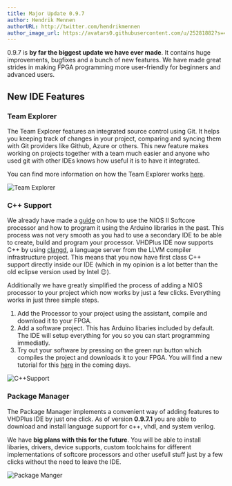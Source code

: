 ```yaml
---
title: Major Update 0.9.7
author: Hendrik Mennen
authorURL: http://twitter.com/hendrikmennen
author_image_url: https://avatars0.githubusercontent.com/u/25281882?s=460&v=4
---
```



0.9.7 is **by far the biggest update we have ever made**. It contains huge improvements, bugfixes and a bunch of new features. 
We have made great strides in making FPGA programming more user-friendly for beginners and advanced users.

<!--truncate-->

## New IDE Features

### Team Explorer

The Team Explorer features an integrated source control using Git. It helps you keeping track of changes in your project, comparing and syncing them with Git providers like Github, Azure or others. This new feature makes working on projects together with a team much easier and anyone who used git with other IDEs knows how useful it is to have it integrated.

You can find more information on how the Team Explorer works [here](/docs/ide/teamexplorer).


![Team Explorer](/img/ide/TeamExplorer.PNG)

### C++ Support

We already have made a [guide](/docs/getstarted/nios2) on how to use the NIOS II Softcore processor and how to program it using the Arduino libraries in the past.
This process was not very smooth as you had to use a secondary IDE to be able to create, build and program your processor. 
VHDPlus IDE now supports C++ by using <a target="_blank" href="https://clangd.llvm.org/">clangd</a>, a language server from the LLVM compiler infrastructure project.
This means that you now have first class C++ support directly inside our IDE (which in my opinion is a lot better than the old eclipse version used by Intel 😉).

Additionally we have greatly simplified the process of adding a NIOS processor to your project which now works by just a few clicks.
Everything works in just three simple steps.
1. Add the Processor to your project using the assistant, compile and download it to your FPGA.
2. Add a software project. This has Arduino libaries included by default. The IDE will setup everything for you so you can start programming immediatly.
3. Try out your software by pressing on the green run button which compiles the project and downloads it to your FPGA.
You will find a new tutorial for this [here](/docs/getstarted/nios2) in the coming days.

![C++Support](/img/blog/2020-09-18/C++.png)

### Package Manager

The Package Manager implements a convenient way of adding features to VHDPlus IDE by just one click.
As of version **0.9.7.1** you are able to download and install language support for c++, vhdl, and system verilog.


We have **big plans with this for the future**. You will be able to install libaries, drivers, device supports, custom toolchains for different implementations of softcore processors and other usefull stuff just by a few clicks without the need to leave the IDE.

![Package Manger](/img/blog/2020-09-18/PackageManager.png)